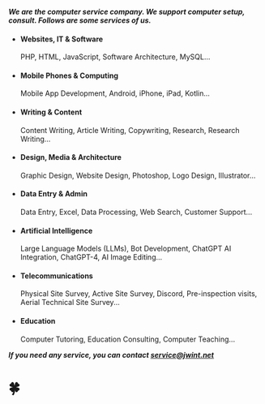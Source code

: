 
***We are the computer service company. We support computer setup, consult. Follows are some services of us.***

- #### Websites, IT & Software

  PHP, HTML, JavaScript, Software Architecture, MySQL...

- #### Mobile Phones & Computing

  Mobile App Development, Android, iPhone, iPad, Kotlin...

- #### Writing & Content

  Content Writing, Article Writing, Copywriting, Research, Research Writing...

- #### Design, Media & Architecture

  Graphic Design, Website Design, Photoshop, Logo Design, Illustrator...

- #### Data Entry & Admin

  Data Entry, Excel, Data Processing, Web Search, Customer Support...

- #### Artificial Intelligence

  Large Language Models (LLMs), Bot Development, ChatGPT AI Integration, ChatGPT-4, AI Image Editing...

- #### Telecommunications

  Physical Site Survey, Active Site Survey, Discord, Pre-inspection visits, Aerial Technical Site Survey...

- #### Education

  Computer Tutoring, Education Consulting, Computer Teaching...


***If you need any service, you can contact service@jwint.net***



# 🍀
